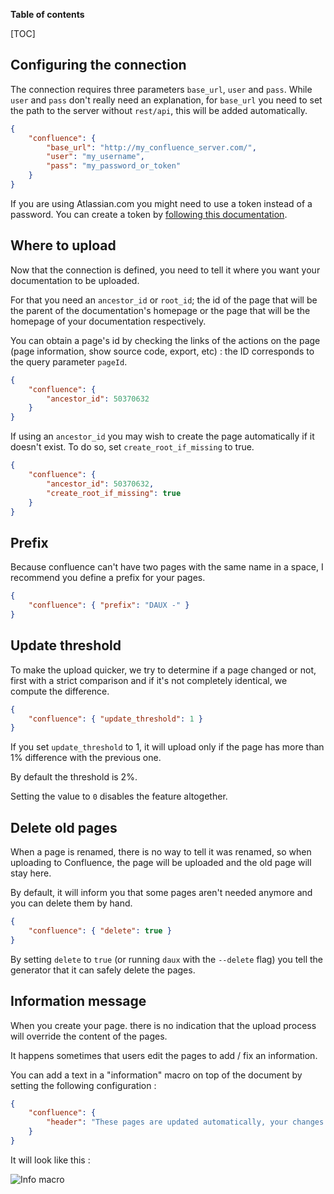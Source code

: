 **Table of contents**

[TOC]

## Configuring the connection

The connection requires three parameters `base_url`, `user` and `pass`. While `user` and `pass` don't really need an explanation, for `base_url` you need to set the path to the server without `rest/api`, this will be added automatically.

```json
{
    "confluence": {
        "base_url": "http://my_confluence_server.com/",
        "user": "my_username",
        "pass": "my_password_or_token"
    }
}
```

If you are using Atlassian.com you might need to use a token instead of a password.
You can create a token by [following this documentation](https://support.atlassian.com/atlassian-account/docs/manage-api-tokens-for-your-atlassian-account/).

## Where to upload

Now that the connection is defined, you need to tell it where you want your documentation to be uploaded.

For that you need an `ancestor_id` or `root_id`; the id of the page that will be the parent of the documentation's homepage or the page that will be the homepage of your documentation respectively.

You can obtain a page's id by checking the links of the actions on the page (page information, show source code, export, etc) : the ID corresponds to the query parameter `pageId`.

```json
{
    "confluence": {
        "ancestor_id": 50370632
    }
}
```

If using an `ancestor_id` you may wish to create the page automatically if it doesn't exist.
To do so, set `create_root_if_missing` to true.

```json
{
    "confluence": {
        "ancestor_id": 50370632,
        "create_root_if_missing": true
    }
}
```

## Prefix

Because confluence can't have two pages with the same name in a space, I recommend you define a prefix for your pages.

```json
{
    "confluence": { "prefix": "DAUX -" }
}
```

## Update threshold

To make the upload quicker, we try to determine if a page changed or not, first with a strict comparison and if it's not completely identical, we compute the difference.

```json
{
    "confluence": { "update_threshold": 1 }
}
```

If you set `update_threshold` to 1, it will upload only if the page has more than 1% difference with the previous one.

By default the threshold is 2%.

Setting the value to `0` disables the feature altogether.

## Delete old pages

When a page is renamed, there is no way to tell it was renamed, so when uploading to Confluence, the page will be uploaded and the old page will stay here.

By default, it will inform you that some pages aren't needed anymore and you can delete them by hand.

```json
{
    "confluence": { "delete": true }
}
```

By setting `delete` to `true` (or running `daux` with the `--delete` flag) you tell the generator that it can safely delete the pages.

## Information message

When you create your page. there is no indication that the upload process will override the content of the pages.

It happens sometimes that users edit the pages to add / fix an information.

You can add a text in a "information" macro on top of the document by setting the following configuration :

```json
{
    "confluence": {
        "header": "These pages are updated automatically, your changes will be overriden."
    }
}
```

It will look like this :

![Info macro](info_macro.png)

